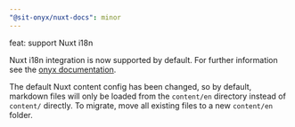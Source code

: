 ```yaml
---
"@sit-onyx/nuxt-docs": minor
---
```


feat: support Nuxt i18n

Nuxt i18n integration is now supported by default. For further information see the [onyx documentation](https://onyx.schwarz/development/packages/nuxt-docs.html#i18n).

The default Nuxt content config has been changed, so by default, markdown files will only be loaded from the `content/en` directory instead of `content/` directly. To migrate, move all existing files to a new `content/en` folder.
